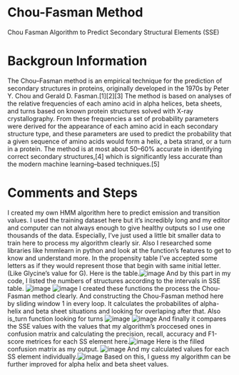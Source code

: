 # Chou-Fasman Method
Chou Fasman Algorithm to Predict Secondary Structural Elements (SSE)
# Backgroun Information
The Chou–Fasman method is an empirical technique for the prediction of secondary structures in proteins, originally developed in the 1970s by Peter Y. Chou and Gerald D. Fasman.[1][2][3] The method is based on analyses of the relative frequencies of each amino acid in alpha helices, beta sheets, and turns based on known protein structures solved with X-ray crystallography. From these frequencies a set of probability parameters were derived for the appearance of each amino acid in each secondary structure type, and these parameters are used to predict the probability that a given sequence of amino acids would form a helix, a beta strand, or a turn in a protein. The method is at most about 50–60% accurate in identifying correct secondary structures,[4] which is significantly less accurate than the modern machine learning–based techniques.[5]
# Comments and Steps
 I created my own HMM algorithm here to predict emission and transition values. I used the training dataset here but it’s incredibly long and my editor and computer can not always enough to give healthy outputs so I use  one thousands of the data. Especially, I’ve just used a little bit smaller data to train here to process my algorithm clearly sir. Also I researched some libraries like hmmlearn in python and look at the function’s features to get to know and understand more. In the propensity table  I’ve accepted some letters as if they would represent those that begin with same initial letter. (Like Glycine’s value for G). Here is the table.![image](https://github.com/user-attachments/assets/cc6428cc-ba18-4fa4-a891-7be237112c3a)
 And by this part in my code, I listed the numbers of structures according to the intervals in SSE table. ![image](https://github.com/user-attachments/assets/06ff26eb-b804-427a-bee0-c3df5cb85935)
 ![image](https://github.com/user-attachments/assets/110d9e65-4050-4ae7-9ee9-fa348f84f6c1)
 I created these functions the process the Chou-Fasman method clearly. 
And constructing the Chou-Fasman method here by sliding window 1 in every loop. It calculates the probabilites of alpha-helix and beta sheet situations and looking for overlaping after that. Also is_turn function looking for turns
![image](https://github.com/user-attachments/assets/c096bcac-c8a8-486f-9159-61469150342e) ![image](https://github.com/user-attachments/assets/ad8cfd5d-3ed9-47fa-b4cd-5198f7940c64)
And finally it compares the SSE values with the values that my algorithm’s proccesed ones in confusion matrix and calculating the precision, recall, accuracy and F1-score metrices for each SS element here.![image](https://github.com/user-attachments/assets/981edaf8-4158-4282-ba50-06e47b3883c8)
Here is the filled confusion matrix as my output.	 ![image](https://github.com/user-attachments/assets/304c88c2-01d2-46ef-9ce2-e74cab26143d)
And my calculated values for each SS element individually.![image](https://github.com/user-attachments/assets/d7ca9285-0f92-4dd2-86ce-0cdb645d866c)
Based on this, I guess my algorithm can be further improved for alpha helix and beta sheet values.






